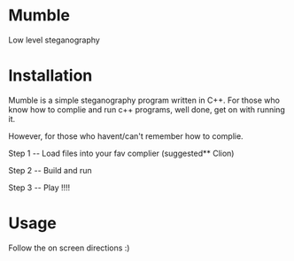 # Mumble
Low level steganography 

# Installation 
Mumble is a simple steganography program written in C++.
For those who know how to complie and run c++ programs, well done, get on with running it. 

However, for those who havent/can't remember how to complie. 

Step 1 -- 
          Load files into your fav complier (suggested** Clion)

Step 2 --
          Build and run 

Step 3 --
          Play !!!!

# Usage

Follow the on screen directions :)
